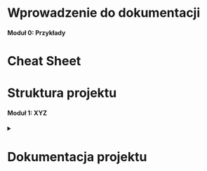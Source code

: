 # Wprowadzenie do dokumentacji

#### Moduł 0: Przykłady

# Cheat Sheet

# Struktura projektu

#### Moduł 1: XYZ

<details>
<summary>

# Dokumentacja projektu

</summary>

# Dokumentacja script.js
# Dokumentacja styles.js

</details>
